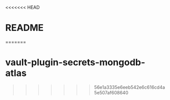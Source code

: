 <<<<<<< HEAD
# README
=======
# vault-plugin-secrets-mongodb-atlas
>>>>>>> 56e1a3335e6eeb542e6c616cd4a5e507af608640
